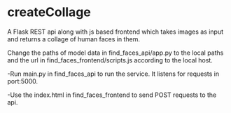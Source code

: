 # createCollage
A Flask REST api along with js based frontend which takes images as input and returns a collage of human faces in them.

Change the paths of model data in find_faces_api/app.py to the local paths and the url in find_faces_frontend/scripts.js according to the local host.

-Run main.py in find_faces_api to run the service. It listens for requests in port:5000.

-Use the index.html in find_faces_frontend to send POST requests to the api.
